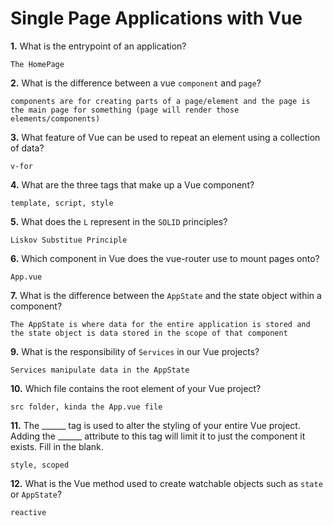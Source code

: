 # Single Page Applications with Vue

**1.** What is the entrypoint of an application?
<!-- enter you answer in the space below -->
```
The HomePage
```
**2.** What is the difference between a vue `component` and `page`?
<!-- enter you answer in the space below -->
```
components are for creating parts of a page/element and the page is the main page for something (page will render those elements/components)
```
**3.** What feature of Vue can be used to repeat an element using a collection of data?
<!-- enter you answer in the space below -->
```
v-for
```
**4.** What are the three tags that make up a Vue component?
<!-- enter you answer in the space below -->
```
template, script, style
```
**5.** What does the `L` represent in the `SOLID` principles?
<!-- enter you answer in the space below -->
```
Liskov Substitue Principle
```
**6.** Which component in Vue does the vue-router use to mount pages onto?
<!-- enter you answer in the space below -->
```
App.vue
```
**7.** What is the difference between the `AppState` and the state object within a component?
<!-- enter you answer in the space below -->
```
The AppState is where data for the entire application is stored and the state object is data stored in the scope of that component
```
**9.** What is the responsibility of `Services` in our Vue projects?
<!-- enter you answer in the space below -->
```
Services manipulate data in the AppState
```
**10.** Which file contains the root element of your Vue project?
<!-- enter you answer in the space below -->
```
src folder, kinda the App.vue file
```
**11.** The ______ tag is used to alter the styling of your entire Vue project.  Adding the ______ attribute to this tag will limit it to just the component it exists.  Fill in the blank.
<!-- enter you answer in the space below -->
```
style, scoped
```
**12.** What is the Vue method used to create watchable objects such as `state` or `AppState`?
<!-- enter you answer in the space below -->
```
reactive
```
